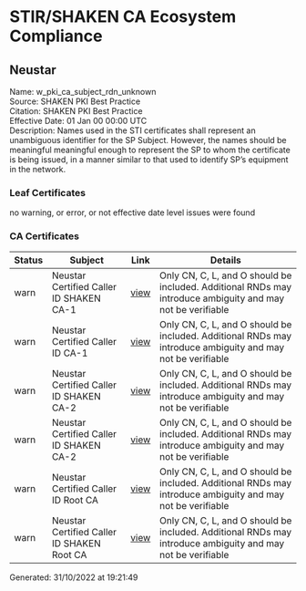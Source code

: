 # STIR/SHAKEN CA Ecosystem Compliance

## Neustar

Name: w_pki_ca_subject_rdn_unknown\
Source: SHAKEN PKI Best Practice\
Citation: SHAKEN PKI Best Practice\
Effective Date: 01 Jan 00 00:00 UTC\
Description: Names used in the STI certificates shall represent an unambiguous identifier for the SP Subject. However, the names should be meaningful meaningful enough to represent the SP to whom the certificate is being issued, in a manner similar to that used to identify SP’s equipment in the network.

### Leaf Certificates

no warning, or error, or not effective date level issues were found

### CA Certificates

| Status | Subject | Link | Details |
|--------|---------|------|---------|
| warn | Neustar Certified Caller ID SHAKEN CA-1 | [view](../../CERTS/b6dc9bf58a55979c78ad569a17c86a7f644721bd3ab2bcf99a27d13636900cf4/README.md) | Only CN, C, L, and O should be included. Additional RNDs may introduce ambiguity and may not be verifiable |
| warn | Neustar Certified Caller ID CA-1 | [view](../../CERTS/dade1a52e76c29fc9af1e1221a2a6be02c9899a552d396580855935c9592733b/README.md) | Only CN, C, L, and O should be included. Additional RNDs may introduce ambiguity and may not be verifiable |
| warn | Neustar Certified Caller ID SHAKEN CA-2 | [view](../../CERTS/0bd95ecbb97c09de0df079ca41e10c360c4b5928ac56c496879a2c90c6bbffe4/README.md) | Only CN, C, L, and O should be included. Additional RNDs may introduce ambiguity and may not be verifiable |
| warn | Neustar Certified Caller ID SHAKEN CA-2 | [view](../../CERTS/3ea530838e9952fdda913a8bd669bf37f88f4ffdb39a34698f34a63915c9e404/README.md) | Only CN, C, L, and O should be included. Additional RNDs may introduce ambiguity and may not be verifiable |
| warn | Neustar Certified Caller ID Root CA | [view](../../CERTS/4a77c17cd411cb0ff2984b97687f75ab1db451ac7b717ab81c931351c2d547a1/README.md) | Only CN, C, L, and O should be included. Additional RNDs may introduce ambiguity and may not be verifiable |
| warn | Neustar Certified Caller ID SHAKEN Root CA | [view](../../CERTS/4c728d18b628cc67dda5490e0b4aa8ef4ba679f96d033f34f1680e219e0806c3/README.md) | Only CN, C, L, and O should be included. Additional RNDs may introduce ambiguity and may not be verifiable |


Generated: 31/10/2022 at 19:21:49